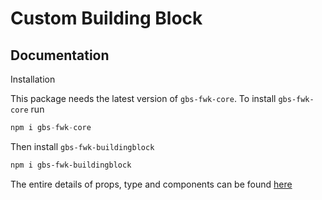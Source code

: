 # Custom Building Block
## Documentation

Installation

This package needs the latest version of `gbs-fwk-core`. To install `gbs-fwk-core` run

```jsx
npm i gbs-fwk-core
```

Then install `gbs-fwk-buildingblock`

```bash
npm i gbs-fwk-buildingblock
```
The entire details of props, type and components can be found [here](https://gbs-fwk-docs.netlify.app/)

